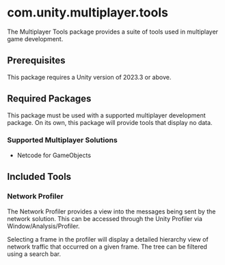 # com.unity.multiplayer.tools

The Multiplayer Tools package provides a suite of tools used in multiplayer game development. 

## Prerequisites

This package requires a Unity version of 2023.3 or above.

## Required Packages

This package must be used with a supported multiplayer development package. On its own, this package will provide tools that display no data.

### Supported Multiplayer Solutions

- Netcode for GameObjects

## Included Tools

### Network Profiler

The Network Profiler provides a view into the messages being sent by the network solution. This can be accessed through the Unity Profiler via Window/Analysis/Profiler.

Selecting a frame in the profiler will display a detailed hierarchy view of network traffic that occurred on a given frame. The tree can be filtered using a search bar.
